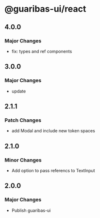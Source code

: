 # @guaribas-ui/react

## 4.0.0

### Major Changes

- fix: types and ref components

## 3.0.0

### Major Changes

- update

## 2.1.1

### Patch Changes

- add Modal and include new token spaces

## 2.1.0

### Minor Changes

- Add option to pass referencs to TextInput

## 2.0.0

### Major Changes

- Publish guaribas-ui
